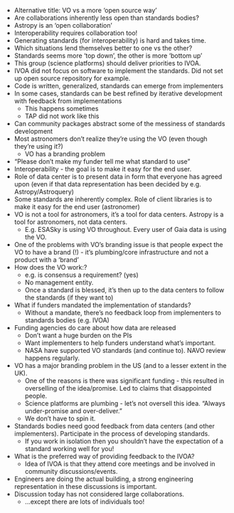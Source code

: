 * Alternative title: VO vs a more ‘open source way’
* Are collaborations inherently less open than standards bodies?
* Astropy is an ‘open collaboration’
* Interoperability requires collaboration too!
* Generating standards (for interoperability) is hard and takes time.
* Which situations lend themselves better to one vs the other?
* Standards seems more ‘top down’, the other is more ‘bottom up’
* This group (science platforms) should deliver priorities to IVOA.
* IVOA did not focus on software to implement the standards. Did not set up open source repository for example.
* Code is written, generalized, standards can emerge from implementers
* In some cases, standards can be best refined by iterative development with feedback from implementations
   * This happens sometimes
   * TAP did not work like this
* Can community packages abstract some of the messiness of standards development
* Most astronomers don’t realize they’re using the VO (even though they’re using it?)
   * VO has a branding problem
* “Please don’t make my funder tell me what standard to use”
* Interoperability - the goal is to make it easy for the end user.
* Role of data center is to present data in form that everyone has agreed upon (even if that data representation has been decided by e.g. Astropy/Astroquery)
* Some standards are inherently complex. Role of client libraries is to make it easy for the end user (astronomer)
* VO is not a tool for astronomers, it’s a tool for data centers. Astropy is a tool for astronomers, not data centers.
   * E.g. ESASky is using VO throughout. Every user of Gaia data is using the VO.
* One of the problems with VO’s branding issue is that people expect the VO to have a brand (!) - it’s plumbing/core infrastructure and not a product with a ‘brand’
* How does the VO work:?
   * e.g. is consensus a requirement? (yes)
   * No management entity.
   * Once a standard is blessed, it’s then up to the data centers to follow the standards (if they want to)
* What if funders mandated the implementation of standards?
   * Without a mandate, there’s no feedback loop from implementers to standards bodies (e.g. IVOA)
* Funding agencies do care about how data are released
   * Don’t want a huge burden on the PIs
   * Want implementers to help funders understand what’s important.
   * NASA have supported VO standards (and continue to). NAVO review happens regularly.
* VO has a major branding problem in the US (and to a lesser extent in the UK).
   * One of the reasons is there was significant funding - this resulted in overselling of the idea/promise. Led to claims that disappointed people.
   * Science platforms are plumbing - let’s not oversell this idea. “Always under-promise and over-deliver.”
   * We don’t have to spin it.
* Standards bodies need good feedback from data centers (and other implementers). Participate in the process of developing standards.
   * If you work in isolation then you shouldn’t have the expectation of a standard working well for you!
* What is the preferred way of providing feedback to the IVOA?
   * Idea of IVOA is that they attend core meetings and be involved in community discussions/events.
* Engineers are doing the actual building, a strong engineering representation in these discussions is important.
* Discussion today has not considered large collaborations.
   * ...except there are lots of individuals too!
